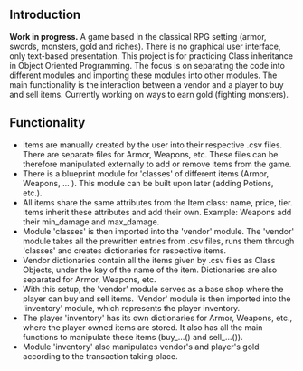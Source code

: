 ## Introduction
**Work in progress.** A game based in the classical RPG setting (armor, swords, monsters, gold and riches). There is no graphical user interface, only text-based presentation. This project is for practicing Class inheritance in Object Oriented Programming.
The focus is on separating the code into different modules and importing these modules into other modules. The main functionality is the interaction between a vendor and a player to buy and sell items. Currently working on ways to earn gold (fighting monsters).

## Functionality
- Items are manually created by the user into their respective .csv files. There are separate files for Armor, Weapons, etc. These files can be therefore manipulated externally to add or remove items from the game.
- There is a blueprint module for 'classes' of different items (Armor, Weapons, ... ). This module can be built upon later (adding Potions, etc.).
- All items share the same attributes from the Item class: name, price, tier. Items inherit these attributes and add their own. Example: Weapons add their min_damage and max_damage.
- Module 'classes' is then imported into the 'vendor' module. The 'vendor' module takes all the prewritten entries from .csv files, runs them through 'classes' and creates dictionaries for respective items.
- Vendor dictionaries contain all the items given by .csv files as Class Objects, under the key of the name of the item. Dictionaries are also separated for Armor, Weapons, etc.
- With this setup, the 'vendor' module serves as a base shop where the player can buy and sell items. 'Vendor' module is then imported into the 'inventory' module, which represents the player inventory.
- The player 'inventory' has its own dictionaries for Armor, Weapons, etc., where the player owned items are stored. It also has all the main functions to manipulate these items (buy_...() and sell_...()).
- Module 'inventory' also manipulates vendor's and player's gold according to the transaction taking place.
